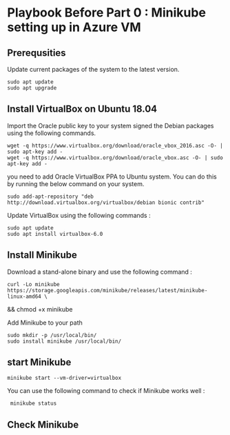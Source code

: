 # Playbook Before Part 0 :  Minikube setting up in Azure VM

##  Prerequsities

Update current packages of the system to the latest version.

    sudo apt update
    sudo apt upgrade

## Install VirtualBox on Ubuntu 18.04

Import the Oracle public key to your system signed the Debian packages using the following commands.

    wget -q https://www.virtualbox.org/download/oracle_vbox_2016.asc -O- | sudo apt-key add -
    wget -q https://www.virtualbox.org/download/oracle_vbox.asc -O- | sudo apt-key add -

you need to add Oracle VirtualBox PPA to Ubuntu system. You can do this by running the below command on your system.

    sudo add-apt-repository "deb http://download.virtualbox.org/virtualbox/debian bionic contrib"

Update VirtualBox using the following commands :
   
    sudo apt update
    sudo apt install virtualbox-6.0

## Install Minikube

Download a stand-alone binary and use the following command : 

    curl -Lo minikube https://storage.googleapis.com/minikube/releases/latest/minikube-linux-amd64 \
  && chmod +x minikube


Add Minikube to your path 

    sudo mkdir -p /usr/local/bin/
    sudo install minikube /usr/local/bin/

## start Minikube

    minikube start --vm-driver=virtualbox

You can use the following command to check if Minikube works well :

     minikube status

## Check Minikube
